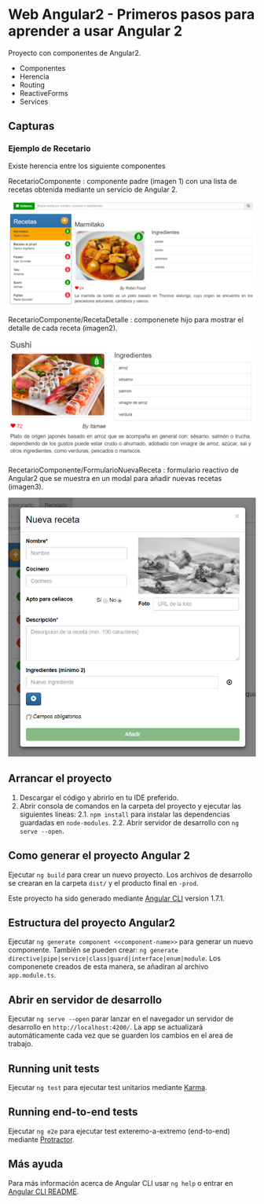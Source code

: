 # Web Angular2 - Primeros pasos para aprender a usar Angular 2

Proyecto con componentes de Angular2.

* Componentes
* Herencia
* Routing
* ReactiveForms
* Services

## Capturas

### Ejemplo de Recetario

Existe herencia entre los siguiente componentes

RecetarioComponente : componente padre (imagen 1) con una lista de recetas obtenida mediante un servicio de Angular 2.

![RecetarioComponent](https://github.com/Aingeru72/Angular2-PrimerosPasos/blob/master/capturas/captura-recetario.png)

RecetarioComponente/RecetaDetalle : componenete hijo para mostrar el detalle de cada receta (imagen2).

![RecetaDetalle](https://github.com/Aingeru72/Angular2-PrimerosPasos/blob/master/capturas/captura-recetaDetalle.png)

RecetarioComponente/FormularioNuevaReceta : formulario reactivo de Angular2 que se muestra en un modal para añadir nuevas recetas (imagen3).

![FormularioNuevaReceta](https://github.com/Aingeru72/Angular2-PrimerosPasos/blob/master/capturas/captura-formularioNuevaReceta.png)

## Arrancar el proyecto

1. Descargar el código y abrirlo en tu IDE preferido.
2. Abrir consola de comandos en la carpeta del proyecto y ejecutar las siguientes lineas:
    2.1. `npm install` para instalar las dependencias guardadas en `node-modules`.
    2.2. Abrir servidor de desarrollo con `ng serve --open`.

## Como generar el proyecto Angular 2

Ejecutar `ng build` para crear un nuevo proyecto. Los archivos de desarrollo se crearan en la carpeta `dist/` y el producto final en `-prod`.

Este proyecto ha sido generado mediante [Angular CLI](https://github.com/angular/angular-cli) version 1.7.1.

## Estructura del proyecto Angular2

Ejecutar `ng generate component <<component-name>>` para generar un nuevo componente. También se pueden crear: `ng generate directive|pipe|service|class|guard|interface|enum|module`. Los componenete creados de esta manera, se añadiran al archivo `app.module.ts`.

## Abrir en servidor de desarrollo

Ejecutar `ng serve --open` parar lanzar en el navegador un servidor de desarrollo en `http://localhost:4200/`. La app se actualizará automáticamente cada vez que se guarden los cambios en el area de trabajo.

## Running unit tests

Ejecutar `ng test` para ejecutar test unitarios mediante [Karma](https://karma-runner.github.io).

## Running end-to-end tests

Ejecutar `ng e2e` para ejecutar test exteremo-a-extremo (end-to-end) mediante [Protractor](http://www.protractortest.org/).

## Más ayuda

Para más información acerca de Angular CLI usar `ng help` o entrar en [Angular CLI README](https://github.com/angular/angular-cli/blob/master/README.md).
